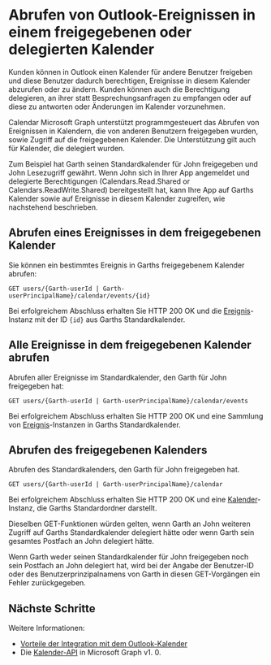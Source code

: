 # <a name="get-outlook-events-in-a-shared-or-delegated-calendar"></a>Abrufen von Outlook-Ereignissen in einem freigegebenen oder delegierten Kalender

Kunden können in Outlook einen Kalender für andere Benutzer freigeben und diese Benutzer dadurch berechtigen, Ereignisse in diesem Kalender abzurufen oder zu ändern. Kunden können auch die Berechtigung delegieren, an ihrer statt Besprechungsanfragen zu empfangen oder auf diese zu antworten oder Änderungen im Kalender vorzunehmen.

Calendar Microsoft Graph unterstützt programmgesteuert das Abrufen von Ereignissen in Kalendern, die von anderen Benutzern freigegeben wurden, sowie Zugriff auf die freigegebenen Kalender. Die Unterstützung gilt auch für Kalender, die delegiert wurden.

Zum Beispiel hat Garth seinen Standardkalender für John freigegeben und John Lesezugriff gewährt. Wenn John sich in Ihrer App angemeldet und delegierte Berechtigungen (Calendars.Read.Shared or Calendars.ReadWrite.Shared) bereitgestellt hat, kann Ihre App auf Garths Kalender sowie auf Ereignisse in diesem Kalender zugreifen, wie nachstehend beschrieben.

## <a name="get-an-event-in-the-shared-calendar"></a>Abrufen eines Ereignisses in dem freigegebenen Kalender

Sie können ein bestimmtes Ereignis in Garths freigegebenem Kalender abrufen:

<!-- { "blockType": "ignored" } -->
```http
GET users/{Garth-userId | Garth-userPrincipalName}/calendar/events/{id}
```

Bei erfolgreichem Abschluss erhalten Sie HTTP 200 OK und die [Ereignis](../api-reference/v1.0/resources/event.md)-Instanz mit der ID `{id}` aus Garths Standardkalender.

## <a name="get-all-the-events-in-the-shared-calendar"></a>Alle Ereignisse in dem freigegebenen Kalender abrufen

Abrufen aller Ereignisse im Standardkalender, den Garth für John freigegeben hat:

<!-- { "blockType": "ignored" } -->
```http
GET users/{Garth-userId | Garth-userPrincipalName}/calendar/events
```

Bei erfolgreichem Abschluss erhalten Sie HTTP 200 OK und eine Sammlung von [Ereignis](../api-reference/v1.0/resources/event.md)-Instanzen in Garths Standardkalender.

## <a name="get-the-shared-calendar"></a>Abrufen des freigegebenen Kalenders

Abrufen des Standardkalenders, den Garth für John freigegeben hat.

<!-- { "blockType": "ignored" } -->
```http
GET users/{Garth-userId | Garth-userPrincipalName}/calendar
```

Bei erfolgreichem Abschluss erhalten Sie HTTP 200 OK und eine [Kalender](../api-reference/v1.0/resources/calendar.md)-Instanz, die Garths Standardordner darstellt.

Dieselben GET-Funktionen würden gelten, wenn Garth an John weiteren Zugriff auf Garths Standardkalender delegiert hätte oder wenn Garth sein gesamtes Postfach an John delegiert hätte.

Wenn Garth weder seinen Standardkalender für John freigegeben noch sein Postfach an John delegiert hat, wird bei der Angabe der Benutzer-ID oder des Benutzerprinzipalnamens von Garth in diesen GET-Vorgängen ein Fehler zurückgegeben. 


## <a name="next-steps"></a>Nächste Schritte

Weitere Informationen:

- [Vorteile der Integration mit dem Outlook-Kalender](outlook-calendar-concept-overview.md)
- Die [Kalender-API](../api-reference/v1.0/resources/calendar.md) in Microsoft Graph v1. 0.